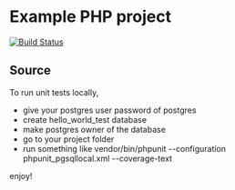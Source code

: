 Example PHP project
===================

[![Build Status](https://travis-ci.org/openroom/phpci.svg?branch=master)](https://travis-ci.org/openroom/phpci)

Source
------
To run unit tests locally, 

* give your postgres user password of postgres
* create hello_world_test database 
* make postgres owner of the database 
* go to your project folder 
* run something like vendor/bin/phpunit --configuration phpunit_pgsqllocal.xml --coverage-text 

enjoy!
